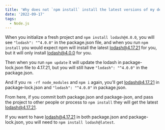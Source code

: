 ```yaml
---
title: 'Why does not `npm install` install the latest versions of my dependencies?'
date: '2022-09-17'
tags:
  - Node.js
---
```


When you initialize a fresh project and `npm install lodash@4.0.0`, you will see `"lodash": "^4.0.0"` in the package.json file, and when you run `npm install` you would expect npm will install the latest lodash@4.17.21 for you, but it will only install lodash@4.0.0 for you.

Then when you run `npm update` it will update the lodash in package-lock.json file to 4.17.21, but you will still have `"lodash": "^4.0.0"` in the package.json.

And if you `rm -rf node_modules` and `npm i` again, you'll get lodash@4.17.21 in package-lock.json and `"lodash": "^4.0.0"` in package.json.

From here, if you commit both package.json and package-json, and pass the project to other people or process to `npm install` they will get the latest lodash@4.17.21.

If you want to have lodash@4.17.21 in both package.json and package-lock.json, you will need to `npm install lodash@latest`.
